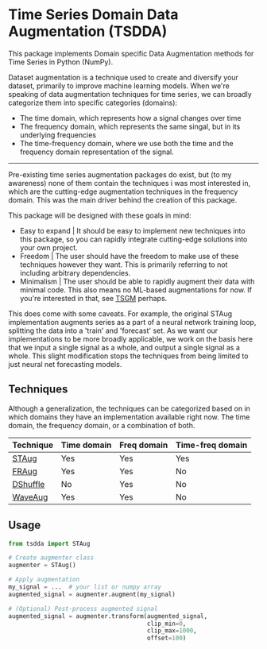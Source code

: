 # Time Series Domain Data Augmentation (TSDDA)

This package implements Domain specific Data Augmentation methods for Time Series in Python (NumPy).

Dataset augmentation is a technique used to create and diversify your dataset,
primarily to improve machine learning models. When we're speaking of data
augmentation techniques for time series, we can broadly categorize them into specific categories (domains):

- The time domain, which represents how a signal changes over time
- The frequency domain, which represents the same singal, but in its underlying frequencies
- The time-frequency domain, where we use both the time and the frequency domain representation of the signal.

______________________________________________________________________

Pre-existing time series augmentation packages do exist, but (to my awareness) none of them contain the techniques i was most interested in, which are the cutting-edge augmentation techniques in the frequency domain. This was the main driver behind the creation of this package.

This package will be designed with these goals in mind:

- Easy to expand | It should be easy to implement new techniques into this package,
  so you can rapidly integrate cutting-edge solutions into your own project.
- Freedom | The user should have the freedom to make use of these techniques however they want. This is primarily referring to not including arbitrary dependencies.
- Minimalism | The user should be able to rapidly augment their data with minimal
  code. This also means no ML-based augmentations for now. If you're
  interested in that, see [TSGM](https://github.com/AlexanderVNikitin/tsgm) perhaps.

This does come with some caveats. For example, the original STAug
implementation augments series as a part of a neural network training loop,
splitting the data into a 'train' and 'forecast' set. As we want our implementations
to be more broadly applicable, we work on the basis here that we input a single
signal as a whole, and output a single signal as a whole. This slight modification
stops the techniques from being limited to just neural net forecasting models.

## Techniques

Although a generalization, the techniques can be categorized based
on in which domains they have an implementation available right now. The time domain, the frequency domain, or a combination of both.

| Technique                               | Time domain | Freq domain | Time-freq domain |
|-----------------------------------------|-------------|-------------|------------------|
| [STAug](tsdda/augments/st_aug.py)       | Yes         | Yes         | Yes              |
| [FRAug](tsdda/augments/fr_aug.py)       | Yes         | Yes         | No               |
| [DShuffle](tsdda/augments/d_shuffle.py) | No          | Yes         | No               |
| [WaveAug](tsdda/augments/wave_aug.py)   | Yes         | Yes         | No               |

## Usage

```python
from tsdda import STAug

# Create augmenter class
augmenter = STAug()

# Apply augmentation
my_signal = ...  # your list or numpy array
augmented_signal = augmenter.augment(my_signal)

# (Optional) Post-process augmented signal
augmented_signal = augmenter.transform(augmented_signal,
                                       clip_min=0,
                                       clip_max=1000,
                                       offset=100)
```
